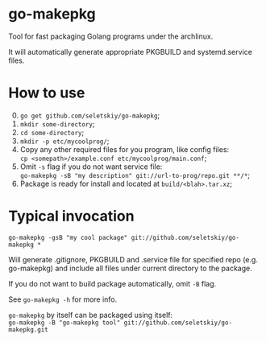 go-makepkg
==========

Tool for fast packaging Golang programs under the archlinux.

It will automatically generate appropriate PKGBUILD and systemd.service files.

How to use
==========

0. `go get github.com/seletskiy/go-makepkg`;
1. `mkdir some-directory`;
2. `cd some-directory`;
3. `mkdir -p etc/mycoolprog/`;
4. Copy any other required files for you program, like config files:  
   `cp <somepath>/example.conf etc/mycoolprog/main.conf`;
5. Omit `-s` flag if you do not want service file:  
   `go-makepkg -sB "my description" git://url-to-prog/repo.git **/*`;
6. Package is ready for install and located at `build/<blah>.tar.xz`;

Typical invocation
==================

```
go-makepkg -gsB "my cool package" git://github.com/seletskiy/go-makepkg *
```

Will generate .gitignore, PKGBUILD and .service file for specified repo (e.g.
go-makepkg) and include all files under current directory to the package.

If you do not want to build package automatically, omit `-B` flag.

See `go-makepkg -h` for more info.

`go-makepkg` by itself can be packaged using itself:  
`go-makepkg -B "go-makepkg tool" git://github.com/seletskiy/go-makepkg.git`
